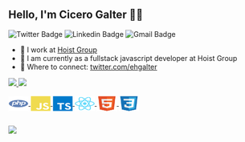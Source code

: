 ## Hello, I'm Cicero Galter 👋🚀


![Twitter Badge](https://img.shields.io/badge/-@ehgalter-3370cc?style=flat&labelColor=3370cc&logo=twitter&logoColor=white&link=https://twitter.com/ehgalter)
![Linkedin Badge](https://img.shields.io/badge/-cicerogalter-3370cc?style=flat&logo=Linkedin&logoColor=white&link=https://linkedin.com/in/cicerogalter)
![Gmail Badge](https://img.shields.io/badge/-ehgalter@gmail.com-3370cc?style=flat&logo=Gmail&logoColor=white&link=mailto:ehgalter@gmail.com)

- 💼  I work at [Hoist Group](https://www.brixel.ch**/)
- 💬  I am currently as a fullstack javascript developer at Hoist Group
- 🤝  Where to connect: [twitter.com/ehgalter](https://www.twitter.com/ehgalter)

<div>
  <a href="https://github.com/galter">
  <img height="180em" src="https://github-readme-stats.vercel.app/api?username=galter&show_icons=true&theme=dracula&include_all_commits=true&count_private=true"/>
  <img height="180em" src="https://github-readme-stats.vercel.app/api/top-langs/?username=galter&layout=compact&langs_count=16&theme=dracula"/>
</div>

<div style="display: inline_block"><br>
  <img align="center" alt="Jon-Js" height="30" width="40" src="https://raw.githubusercontent.com/devicons/devicon/master/icons/php/php-plain.svg">
  <img align="center" alt="Jon-Js" height="30" width="40" src="https://raw.githubusercontent.com/devicons/devicon/master/icons/javascript/javascript-plain.svg">
  <img align="center" alt="Jon-Ts" height="30" width="40" src="https://raw.githubusercontent.com/devicons/devicon/master/icons/typescript/typescript-plain.svg">
  <img align="center" alt="Jon-React" height="30" width="40" src="https://raw.githubusercontent.com/devicons/devicon/master/icons/react/react-original.svg">
  <img align="center" alt="Jon-HTML" height="30" width="40" src="https://raw.githubusercontent.com/devicons/devicon/master/icons/html5/html5-original.svg">
  <img align="center" alt="Jon-CSS" height="30" width="40" src="https://raw.githubusercontent.com/devicons/devicon/master/icons/css3/css3-original.svg">
</div>
  
  ##
  
  <div>
  <a href="https://www.instagram.com/ehgalter/" target="_blank"><img src="https://img.shields.io/badge/-Instagram-%23E4405F?style=for-the-badge&logo=instagram&logoColor=white" target="_blank"></a>


